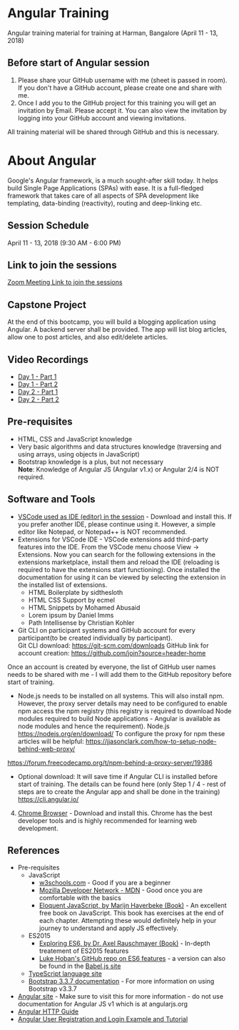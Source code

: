 # Angular Training
Angular training material for training at Harman, Bangalore (April 11 - 13, 2018)

## Before start of Angular session
1. Please share your GitHub username with me (sheet is passed in room). If you don't have a GitHub account, please create one and share with me.
2. Once I add you to the GitHub project for this training you will get an invitation by Email. Please accept it. You can also view the invitation by logging into your GitHub account and viewing invitations.

All training material will be shared through GitHub and this is necessary.

# About Angular
Google's Angular framework, is a much sought-after skill today. It helps build Single Page Applications 
(SPAs) with ease. It is a full-fledged framework that takes care of all aspects of SPA development like templating, data-binding (reactivity), routing and deep-linking etc.

## Session Schedule
April 11 - 13, 2018 (9:30 AM - 6:00 PM)

## Link to join the sessions
[Zoom Meeting Link to join the sessions](https://zoom.us/j/383871446)

## Capstone Project
At the end of this bootcamp, you will build a blogging application using Angular. A backend server shall be provided. The app will list blog articles, allow one to post articles, and also edit/delete articles.

## Video Recordings
- [Day 1 - Part 1](https://s3.amazonaws.com/corporate-trainings/harman/apr-11-13-2018-angular/april-11-2018-part-1.mp4)
- [Day 1 - Part 2](https://s3.amazonaws.com/corporate-trainings/harman/apr-11-13-2018-angular/april-11-2018-part-2.mp4)
- [Day 2 - Part 1](https://s3.amazonaws.com/corporate-trainings/harman/apr-11-13-2018-angular/april-12-2018-part-1.mp4)
- [Day 2 - Part 2](https://s3.amazonaws.com/corporate-trainings/harman/apr-11-13-2018-angular/april-12-2018-part-2.mp4)

## Pre-requisites
- HTML, CSS and JavaScript knowledge
- Very basic algorithms and data structures knowledge (traversing and using arrays, using objects in JavaScript)
- Bootstrap knowledge is a plus, but not necessary  
__Note__: Knowledge of Angular JS (Angular v1.x) or Angular 2/4 is NOT required.

## Software and Tools
- [VSCode used as IDE (editor) in the session](https://code.visualstudio.com/) - Download and install this. If you prefer another IDE, please continue using it. However, a simple editor like Notepad, or Notepad++ is NOT recommended.
- Extensions for VSCode IDE - VSCode extensions add third-party features into the IDE. From the VSCode menu choose View -> Extensions. Now you can search for the following extensions in the extensions marketplace, install them and reload the IDE (reloading is required to have the extensions start functioning). Once installed the documentation for using it can be viewed by selecting the extension in the installed list of extensions.
    - HTML Boilerplate by sidthesloth
    - HTML CSS Support by ecmel
    - HTML Snippets by Mohamed Abusaid
    - Lorem ipsum by Daniel Imms
    - Path Intellisense by Christian Kohler
- Git CLI on participant systems and GitHub account for every participant(to be created individually by participant).  
Git CLI download: https://git-scm.com/downloads
GitHub link for account creation: https://github.com/join?source=header-home
 
 Once an account is created by everyone, the list of GitHub user names needs to be shared with me - I will add them to the GitHub repository before start of training.

- Node.js needs to be installed on all systems. This will also install npm. However, the proxy server details may need to be configured to enable npm access the npm registry (this registry is required to download Node modules required to build Node applications - Angular is available as node modules and hence the requirement).
Node.js https://nodejs.org/en/download/
To configure the proxy for npm these articles will be helpful: https://jjasonclark.com/how-to-setup-node-behind-web-proxy/
  
https://forum.freecodecamp.org/t/npm-behind-a-proxy-server/19386

- Optional download: It will save time if Angular CLI is installed before start of training. The details can be found here (only Step 1 / 4 - rest of steps are to create the Angular app and shall be done in the training)
https://cli.angular.io/

4. [Chrome Browser](https://www.google.com/chrome/browser/desktop/index.html) - Download and install this. Chrome has the best developer tools and is highly recommended for learning web development.

## References
- Pre-requisites
    - JavaScript
        - [w3schools.com](https://www.w3schools.com/) - Good if you are a beginner
        - [Mozilla Developer Network - MDN](https://developer.mozilla.org/en-US/) - Good once you are comfortable with the basics
        - [Eloquent JavaScript, by Marijn Haverbeke (Book)](http://eloquentjavascript.net/) - An excellent free book on JavaScript. This book has exercises at the end of each chapter. Attempting these would definitely help in your journey to understand and apply JS effectively.
    - ES2015
        - [Exploring ES6, by Dr. Axel Rauschmayer (Book)](http://exploringjs.com/es6/) - In-depth treatement of ES2015 features
        - [Luke Hoban's GitHub repo on ES6 features](https://github.com/lukehoban/es6features#readme) - a version can also be found in the [Babel.js site](https://babeljs.io/learn-es2015/#ecmascript-2015-features-modules)
    - [TypeScript language site](https://www.typescriptlang.org/)
    - [Bootstrap 3.3.7 documentation](http://getbootstrap.com/docs/3.3/) - For more information on using Bootstrap v3.3.7
- [Angular site](https://angular.io/) - Make sure to visit this for more information - do not use documentation for Angular JS v1 which is at angularjs.org
- [Angular HTTP Guide](https://angular.io/guide/http)
- [Angular User Registration and Login Example and Tutorial](http://jasonwatmore.com/post/2016/09/29/angular-2-user-registration-and-login-example-tutorial)